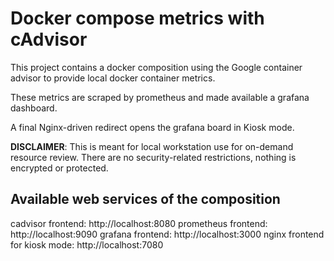 # Docker compose metrics with cAdvisor

This project contains a docker composition using
the Google container advisor to provide local docker container metrics.

These metrics are scraped by prometheus and made available a grafana dashboard.

A final Nginx-driven redirect opens the grafana board in Kiosk mode.

**DISCLAIMER**: This is meant for local workstation use for on-demand resource review.
There are no security-related restrictions, nothing is encrypted or protected.


## Available web services of the composition

cadvisor frontend: http://localhost:8080
prometheus frontend: http://localhost:9090
grafana frontend: http://localhost:3000
nginx frontend for kiosk mode: http://localhost:7080
